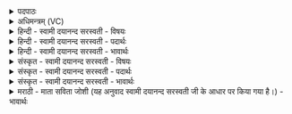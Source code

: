 <details><summary>पदपाठः</summary>

यः। रे॒वान्। यः। अ॒मी॒व॒हेत्य॑मीऽव॒हा। व॒सु॒विदिति॑ वसु॒ऽवित्। पु॒ष्टि॒वर्द्ध॑न॒ इति॑ पुष्टि॒ऽवर्द्ध॑नः। सः। नः॒। सि॒ष॒क्त्विति सिषक्तुः। यः। तु॒रः। २९।
</details>

<details><summary>अधिमन्त्रम् (VC)</summary>

- बृहस्पतिर्देवता
- मेधातिथिर्ऋषिः
- गायत्री
- षड्जः
</details>

<details><summary>हिन्दी - स्वामी दयानन्द सरस्वती - विषयः</summary>

फिर वह ईश्वर कैसा है, इस विषय का उपदेश अगले मन्त्र में किया है ॥
</details>

<details><summary>हिन्दी - स्वामी दयानन्द सरस्वती - पदार्थः</summary>

पदार्थान्वयभाषाः -  (यः) जो वेदशास्त्र का पालन करने (रेवान्) विद्या आदि अनन्त धनवान् (अमीवहा) अविद्या आदि रोगों को दूर करने वा कराने (वसुवित्) सब वस्तुओं को यथावत् जानने (पुष्टिवर्द्धनः) पुष्टि अर्थात् शरीर वा आत्मा के बल को बढ़ाने और (तुरः) अच्छे कामों में जल्दी प्रवेश करने वा करानेवाला जगदीश्वर है (सः) वह (नः) हम लोगों को उत्तम-उत्तम कर्म वा गुणों के साथ (सिषक्तु) संयुक्त करे ॥२९॥
</details>

<details><summary>हिन्दी - स्वामी दयानन्द सरस्वती - भावार्थः</summary>

भावार्थभाषाः -  जो इस संसार में धन है सो सब जगदीश्वर का ही है। मनुष्य लोग जैसी परमेश्वर की प्रार्थना करें, वैसा ही उनको पुरुषार्थ भी करना चाहिये। जैसे विद्या आदि धनवाला परमेश्वर है, ऐसा विशेषण ईश्वर का कह वा सुन कर कोई मनुष्य कृतकृत्य अर्थात् विद्या आदि धनवाला नहीं हो सकता, किन्तु अपने पुरुषार्थ से विद्या आदि धन की वृद्धि वा रक्षा निरन्तर करनी चाहिये। जैसे परमेश्वर अविद्या आदि रोगों को दूर करनेवाला है, वैसे मनुष्यों को भी उचित है कि आप भी अविद्या आदि रोगों को निरन्तर दूर करें। जैसे वह वस्तुओं को यथावत् जानता है, वैसे मनुष्यों को भी उचित है कि अपने सामर्थ्य के अनुसार सब पदार्थविद्याओं को यथावत् जानें। जैसे वह सब की पुष्टि को बढ़ाता है, वैसे मनुष्य भी सब के पुष्टि आदि गुणों को निरन्तर बढ़ावें। जैसे वह अच्छे-अच्छे कार्यों को बनाने में शीघ्रता करता है, वैसे मनुष्य भी उत्तम-उत्तम कार्यों को त्वरा से करें और जैसे हम लोग उस परमेश्वर की उत्तम कर्मों के लिये प्रार्थना निरन्तर करते हैं, वैसे परमेश्वर भी हम सब मनुष्यों को उत्तम पुरुषार्थ से उत्तम-उत्तम गुण वा कर्मों के आचरण के साथ निरन्तर संयुक्त करे ॥२९॥
</details>

<details><summary>संस्कृत - स्वामी दयानन्द सरस्वती - विषयः</summary>

पुनः स कीदृश इत्युपदिश्यते ॥
</details>

<details><summary>संस्कृत - स्वामी दयानन्द सरस्वती - पदार्थः</summary>

पदार्थान्वयभाषाः -  यो रेवानमीवहा वसुवित् पुष्टिवर्द्धनस्तुरो ब्रह्मणस्पतिर्जगदीश्वरोऽस्ति, स नोऽस्मान् शुभैर्गुणैः कर्मभिश्च सह सिषक्तु संयोजयतु ॥२९॥
</details>

<details><summary>संस्कृत - स्वामी दयानन्द सरस्वती - भावार्थः</summary>

भावार्थभाषाः -  यदिदं विश्वस्मिन् धनमस्ति तदिदं सर्वं जगदीश्वरस्यैव वर्तते। मनुष्यैर्यादृशी प्रार्थनेश्वरस्य क्रियते, स्वैरपि तादृश एव पुरुषार्थः कर्तव्यः। यथा नैव रेवानितीश्वरस्य विशेषणमुक्त्वा श्रुत्वा च कश्चित्कृतकृत्यो भवति, किं तर्हि स्वेनापि परमपुरुषार्थेन धनवृद्धिरक्षणे सततं कार्ये। यथा सोऽमीवहास्ति, तथैव मनुष्यैरपि रोगा नित्यं हन्तव्याः। यथा स वसुविदस्ति, तथैव यथाशक्ति पदार्थविद्या कार्या। यथा स सर्वेषां पुष्टिवर्द्धनस्तथैव सर्वेषां नित्यं पुष्टिर्वर्द्धनीया। यथा स शीघ्रकारी तथैवेष्टानि कार्याणि शीघ्रं कर्तव्यानि। यथा तस्य शुभगुणकर्मप्राप्त्यर्था प्रार्थना क्रियते, तथैव सर्वान् मनुष्यान् परमप्रयत्नेन शुभगुणकर्माचरणेन सह वर्त्तमानान् नित्यं संयोजयत्विति ॥२९॥
</details>

<details><summary>मराठी - माता सविता जोशी (यह अनुवाद स्वामी दयानन्द सरस्वती जी के आधार पर किया गया है।) - भावार्थः</summary>

भावार्थभाषाः -  या जगात जी संपत्ती आहे ती सर्व ईश्वराची आहे. माणसांनी परमेश्वराची जशी प्रार्थना केली पाहिजे. तसाच पुरुषार्थही केला पाहिजे. परमेश्वर विद्या इत्यादींनी ऐश्वर्यवान आहे हे केवळ ऐकून किंवा म्हणून कोणी विद्वान किंवा धनवान होऊ शकत नाही. त्यासाठी पुरुषार्थानेच विद्या इत्यादी धनाची वृद्धी व रक्षण केले पाहिजे. परमेश्वर जसा अविद्या वगैरे रोगांना दूर करणारा आहे तसेच माणसांनीही अविद्या इत्यादी रोगांपासून दूर राहावे. जसा परमेश्वर सर्व पदार्थांना यथायोग्य जाणतो तसेच सर्व माणसांनी सर्व पदार्थविद्या आपल्या सामर्थ्यानुसार यथायोग्यरीत्या जाणावी. जसा तो सर्वांना बलवान करतो तसेच माणसांनी सर्वांना बलवान करावे. जसे तो चांगले कार्य लवकर करतो तसेच सर्व माणसांनी लवकरात लवकर उत्तम कार्य करावे. आपण जसे उत्तम कर्म करताना परमेश्वराची प्रार्थना करतो तसेच परमेश्वरानेही सर्व माणसांना उत्तम पुरुषार्थाने उत्तम गुण व कर्माचे आचरण करण्यासाठी प्रेरित करावे (ही प्रार्थना होय) .
</details>